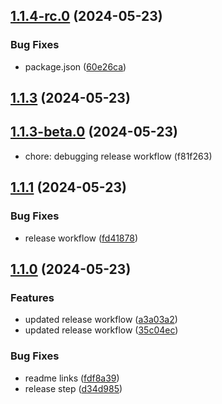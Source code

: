 

## [1.1.4-rc.0](https://github.com/codemask-labs/argo-composer/compare/v1.1.3...v1.1.4-rc.0) (2024-05-23)


### Bug Fixes

* package.json ([60e26ca](https://github.com/codemask-labs/argo-composer/commit/60e26ca08c088aa5d5c1d35de78300713caac5ad))

## [1.1.3](https://github.com/codemask-labs/argo-composer/compare/v1.1.3-beta.0...v1.1.3) (2024-05-23)

## [1.1.3-beta.0](https://github.com/codemask-labs/argo-composer/compare/v1.1.2...v1.1.3-beta.0) (2024-05-23)

* chore: debugging release workflow (f81f263)

## [1.1.1](https://github.com/codemask-labs/argo-composer/compare/v1.1.0...v1.1.1) (2024-05-23)


### Bug Fixes

* release workflow ([fd41878](https://github.com/codemask-labs/argo-composer/commit/fd41878ad5c89119dfcbe1879e5dfef5ef7b1f58))

## [1.1.0](https://github.com/codemask-labs/argo-composer/compare/v1.0.0...v1.1.0) (2024-05-23)


### Features

* updated release workflow ([a3a03a2](https://github.com/codemask-labs/argo-composer/commit/a3a03a2e229cb82d54c3b52561ae1b5ee05dd6c2))
* updated release workflow ([35c04ec](https://github.com/codemask-labs/argo-composer/commit/35c04ecf86c4ebbceebef4910b91a88aa811375e))


### Bug Fixes

* readme links ([fdf8a39](https://github.com/codemask-labs/argo-composer/commit/fdf8a3925af8f4c34d60f0388d204e6fb1e9e7ce))
* release step ([d34d985](https://github.com/codemask-labs/argo-composer/commit/d34d9856bab56766728ee9452766f4ecbaa03d88))
